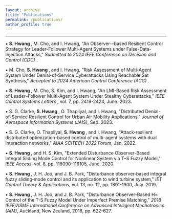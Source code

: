 ```yaml
---
layout: archive
title: "Publications"
permalink: /publications/
author_profile: true
---
```

<hr>

&#9642; <strong> S. Hwang </strong>, M. Cho, and I. Hwang, "An Observer--based Resilient Control Strategy for Leader-Follower Multi-Agent Systems under False-Data-Injection Attacks," <em> Submitted to 2024 IEEE Conference on Decision and Control (CDC) </em>.

&#9642; M. Cho, <strong> S. Hwang </strong>, and I. Hwang, "Risk Assessment of Multi-Agent System Under Denial-of-Service
Cyberattacks Using Reachable Set Synthesis," <em> Accepted to 2024 American Control Conference (ACC) </em>.

&#9642; <strong> S. Hwang </strong>, M. Cho, S. Kim, and I. Hwang, "An LMI-Based Risk Assessment of Leader–Follower Multi-Agent System Under Stealthy Cyberattacks," <em> IEEE Control Systems Letters </em>, vol. 7, pp. 2419-2424, June. 2023.

&#9642; S. G. Clarke, <strong> S. Hwang </strong>, O. Thapliyal, and I. Hwang, "Distributed Denial-of-Service Resilient Control for Urban Air Mobility Applications," <em> Journal of Aerospace Information Systems (JAIS)</em>, Sep. 2023.

&#9642; S. G. Clarke, O. Thapliyal, <strong> S. Hwang </strong>, and I. Hwang, "Attack-resilient distributed optimization-based control of multi-agent systems with dual interaction networks," <em> AIAA SCITECH 2022 Forum</em>, Jan. 2022.

&#9642; <strong> S. Hwang </strong>, and H. S. Kim, "Extended Disturbance Observer-Based Integral Sliding Mode Control for Nonlinear System via T–S Fuzzy Model," <em> IEEE Access</em>, vol. 8, pp. 116090-116105, June. 2020.

&#9642; <strong> S. Hwang </strong>, J. H. Joo, and J. B. Park, "Disturbance observer‐based integral fuzzy sliding‐mode control and its application to wind turbine system," <em> IET Control Theory & Applications</em>, vol. 13, no. 12, pp. 1891-1900, July. 2019.

&#9642; <strong> S. Hwang </strong>, J. H. Joo, and J. B. Park, "Disturbance Observer-Based H∝ Control of the T-S Fuzzy Model Under Imperfect Premise Matching," <em> 2018 IEEE/ASME International Conference on Advanced Intelligent Mechatronics (AIM)</em>, Auckland, New Zealand, 2018, pp. 622-627.


